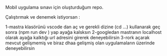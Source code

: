 Mobil uygulama sınavı için oluşturduğum repo.









Çalıştırmak ve denemek istiyorsan :

1-mastra klasörünü vscode dan aç ve gerekli dizine (cd ...) kullanarak geç sonra (npm run dev ) yap ayağa kalsksın 
2-googledan mastranın localhost olarak ayağa kalktığı url adresini girerek deneyebilirsin 
3-rork açarak mevcut gelişmemiş ve biraz dhaa gelişmiş olan uygulamaların üzerinde deneyebilirsin 
